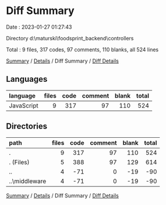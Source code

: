 # Diff Summary

Date : 2023-01-27 01:27:43

Directory d:\\maturski\\foodsprint_backend\\controllers

Total : 9 files,  317 codes, 97 comments, 110 blanks, all 524 lines

[Summary](results.md) / [Details](details.md) / Diff Summary / [Diff Details](diff-details.md)

## Languages
| language | files | code | comment | blank | total |
| :--- | ---: | ---: | ---: | ---: | ---: |
| JavaScript | 9 | 317 | 97 | 110 | 524 |

## Directories
| path | files | code | comment | blank | total |
| :--- | ---: | ---: | ---: | ---: | ---: |
| . | 9 | 317 | 97 | 110 | 524 |
| . (Files) | 5 | 388 | 97 | 129 | 614 |
| .. | 4 | -71 | 0 | -19 | -90 |
| ..\\middleware | 4 | -71 | 0 | -19 | -90 |

[Summary](results.md) / [Details](details.md) / Diff Summary / [Diff Details](diff-details.md)